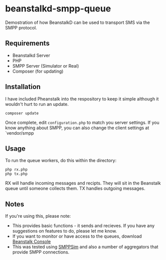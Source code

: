 beanstalkd-smpp-queue
=====================
Demostration of how BeanstalkD can be used to transport SMS via the SMPP protocol. 

Requirements
-----------

* Beanstalkd Server
* PHP
* SMPP Server (Simulator or Real)
* Composer (for updating)

Installation
-----------
I have included Pheanstalk into the respository to keep it simple although it wouldn't hurt to run an update.

    composer update

Once complete, edit `configuration.php` to match you server settings. If you know anything about SMPP, you can also change
the client settings at `vendor/smpp

Usage
-----
To run the queue workers, do this within the directory:

    php rx.php
    php tx.php

RX will handle incoming messages and recipts. They will sit in the Beanstalk queue until someone collects them.
TX handles outgoing messages.

Notes
-----------
If you're using this, please note:

* This provides basic functions - it sends and recieves. If you have any suggestions on features to do, please let me know.
* If you want to monitor or have access to the queues, download [Beanstalk Console](https://github.com/ptrofimov/beanstalk_console)
* This was tested using [SMPPSim](http://www.seleniumsoftware.com/downloads.html) and also a number of aggregators that provide SMPP connections.

